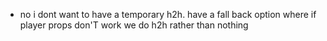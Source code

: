 - no i dont want to have a temporary h2h. have a fall back option where if player props don'T work we do h2h rather than nothing